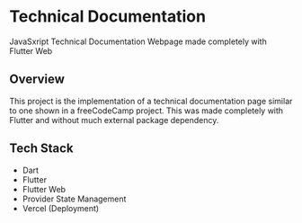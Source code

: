 # Technical Documentation

JavaSxript Technical Documentation Webpage made completely with Flutter Web

## Overview

This project is the implementation of a technical documentation page similar to one shown in a freeCodeCamp project. This was made completely with Flutter and without much external package dependency.

## Tech Stack

* Dart
* Flutter
* Flutter Web
* Provider State Management
* Vercel (Deployment)
